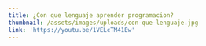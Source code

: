 ```yaml
---
title: ¿Con que lenguaje aprender programacion?
thumbnail: /assets/images/uploads/con-que-lenguaje.jpg
link: 'https://youtu.be/1VELcTM41Ew'
---
```

